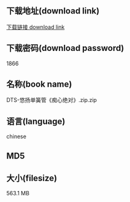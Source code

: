 ## 下载地址(download link)
[下载链接 download link](https://voluble-croquembouche-d321dc.netlify.app/?s=DTS-%E6%82%A0%E6%89%AC%E5%8D%95%E7%B0%A7%E7%AE%A1%E3%80%8A%E7%97%B4%E5%BF%83%E7%BB%9D%E5%AF%B9%E3%80%8B.zip)

## 下载密码(download password)
1866

## 名称(book name)
DTS-悠扬单簧管《痴心绝对》.zip.zip

## 语言(language)
chinese

## MD5


## 大小(filesize)
563.1 MB
